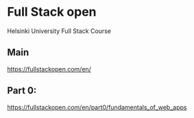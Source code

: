 # Full Stack open
Helsinki University Full Stack Course

## Main
https://fullstackopen.com/en/

## Part 0:
https://fullstackopen.com/en/part0/fundamentals_of_web_apps
